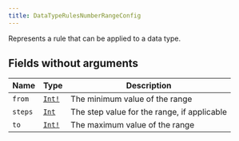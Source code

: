 ```yaml
---
title: DataTypeRulesNumberRangeConfig
---
```


Represents a rule that can be applied to a data type.

## Fields without arguments

| Name | Type | Description |
|------|------|-------------|
| `from` | [`Int!`](../scalar/int.md) | The minimum value of the range |
| `steps` | [`Int`](../scalar/int.md) | The step value for the range, if applicable |
| `to` | [`Int!`](../scalar/int.md) | The maximum value of the range |

